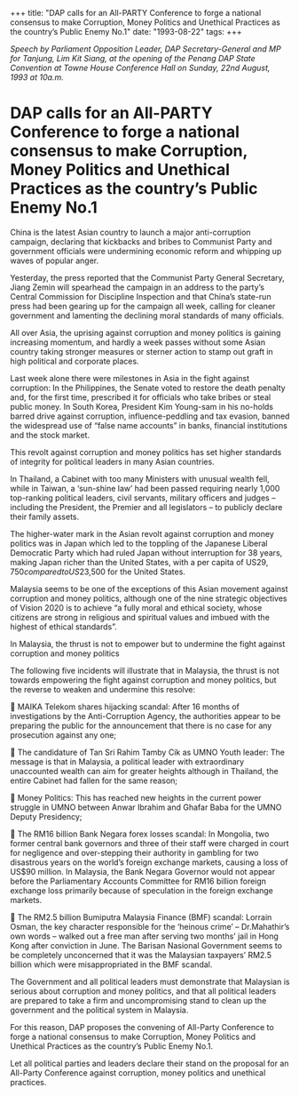 +++ 
title: "DAP calls for an All-PARTY Conference to forge a national consensus to make Corruption, Money Politics and Unethical Practices as the country’s Public Enemy No.1"
date: "1993-08-22"
tags:
+++

_Speech by Parliament Opposition Leader, DAP Secretary-General and MP for Tanjung, Lim Kit Siang, at the opening of the Penang DAP State Convention at Towne House Conference Hall on Sunday, 22nd August, 1993 at 10a.m._

# DAP calls for an All-PARTY Conference to forge a national consensus to make Corruption, Money Politics and Unethical Practices as the country’s Public Enemy No.1

China is the latest Asian country to launch a major anti-corruption campaign, declaring that kickbacks and bribes to Communist Party and government officials were undermining economic reform and whipping up waves of popular anger.</u>

Yesterday, the press reported that the Communist Party General Secretary, Jiang Zemin will spearhead the campaign in an address to the party’s Central Commission for Discipline Inspection and  that China’s state-run press had been gearing up for the campaign all week, calling for cleaner government and lamenting the declining moral standards of many officials.

All over Asia, the uprising against corruption and money politics is gaining increasing momentum, and hardly a week passes without some Asian country taking stronger measures or sterner action to stamp out graft in high political and corporate places.

Last week alone there were milestones in Asia in the fight against corruption: In the Philippines, the Senate voted to restore the death penalty and, for the first time, prescribed it for officials who take bribes or steal public money. In South Korea, President Kim Young-sam in his no-holds barred drive against corruption, influence-peddling and tax evasion, banned the widespread use of  “false name accounts” in banks, financial institutions and the stock market.

This revolt against corruption and money politics has set higher standards of integrity for political leaders in many Asian countries.

In Thailand, a Cabinet with too many Ministers with unusual wealth fell, while in Taiwan, a ‘sun-shine law’ had been passed requiring nearly 1,000 top-ranking political leaders, civil servants, military officers and judges – including the President, the Premier and all legislators – to publicly declare their family assets.

The higher-water mark in the Asian revolt against corruption and money politics was in Japan which led to the toppling of the Japanese Liberal Democratic Party which had ruled Japan without interruption for 38 years, making Japan richer than the United States, with a per capita of US$29,750 compared to US$23,500 for the United States.

Malaysia seems to be one of the exceptions of this Asian movement against corruption and money politics, although one of the nine strategic objectives of Vision 2020 is to achieve “a fully moral and ethical society, whose citizens are strong in religious and spiritual values and imbued with the highest of ethical standards”.

In Malaysia, the thrust is not to empower but to undermine the fight against corruption and money politics


The following five incidents will illustrate that in Malaysia, the thrust is not towards empowering the fight against corruption and money politics, but the reverse to weaken and undermine this resolve:

	MAIKA Telekom shares hijacking scandal: After 16 months of investigations by the Anti-Corruption Agency, the authorities appear to be preparing the public for the announcement that there is no case for any prosecution against any one;

	The candidature of Tan Sri Rahim Tamby Cik as UMNO Youth leader: The message is that in Malaysia, a political leader with extraordinary unaccounted wealth can aim for greater heights although in Thailand, the entire Cabinet had fallen for the same reason;

	Money Politics: This has reached new heights in the current power struggle in UMNO between Anwar Ibrahim and Ghafar Baba for the UMNO Deputy Presidency;

	The RM16 billion Bank Negara forex losses scandal: In Mongolia, two former central bank governors and three of their staff were charged in court for negligence and over-stepping their authority in gambling for two disastrous years on the world’s foreign exchange markets, causing a loss of US$90 million. In Malaysia, the Bank Negara Governor would not appear before the Parliamentary Accounts Committee for RM16 billion foreign exchange loss primarily because of speculation in the foreign exchange markets.

	The RM2.5 billion Bumiputra Malaysia Finance (BMF) scandal: Lorrain Osman, the key character responsible for the ‘heinous crime’ – Dr.Mahathir’s own words – walked out a free man after serving two months’ jail in Hong Kong after conviction in June. The Barisan Nasional Government seems to be completely unconcerned that it was the Malaysian taxpayers’ RM2.5 billion which were misappropriated in the BMF scandal.

The Government and all political leaders must demonstrate that Malaysian is serious about corruption and money politics, and that all political leaders are prepared to take a firm and uncompromising stand to clean up the government and the political system in Malaysia.

For this reason, DAP proposes the convening of All-Party Conference to forge a national consensus to make Corruption, Money Politics and Unethical Practices as the country’s Public Enemy No.1.

Let all political parties and leaders declare their stand on the proposal for an All-Party Conference against corruption, money politics and unethical practices.
 
